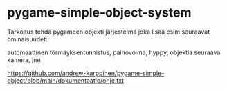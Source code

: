 # pygame-simple-object-system


Tarkoitus tehdä pygameen objekti järjestelmä joka lisää esim seuraavat ominaisuudet:

automaattinen törmäyksentunnistus,
painovoima,
hyppy,
objektia seuraava kamera,
jne


https://github.com/andrew-karppinen/pygame-simple-object/blob/main/dokumentaatio/ohje.txt
